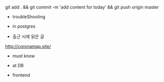 

git add . && git commit -m 'add content for today' && git push origin master

- troubleShooting


- in postgres


- 출근 시에 읽은 글 

http://coronamap.site/


- must know 




- at DB 


- frontend



